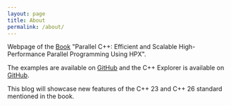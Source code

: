 ```yaml
---
layout: page
title: About
permalink: /about/
---
```


Webpage of the [Book](https://link.springer.com/book/10.1007/978-3-031-54369-2) "Parallel C++: Efficient and Scalable High-Performance Parallel Programming Using HPX".

The examples are available on [GitHub](https://github.com/ModernCPPBook/Examples) and the C++ Explorer is available on [GitHub](https://github.com/stevenrbrandt/CxxExplorer).

This blog will showcase new features of the C++ 23 and C++ 26 standard mentioned in the book.
